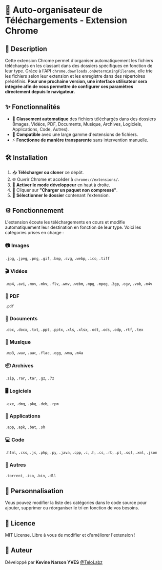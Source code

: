 # 📂 Auto-organisateur de Téléchargements - Extension Chrome

## 🚀 Description

Cette extension Chrome permet d'organiser automatiquement les fichiers téléchargés en les classant dans des dossiers spécifiques en fonction de leur type. Grâce à l'API `chrome.downloads.onDeterminingFilename`, elle trie les fichiers selon leur extension et les enregistre dans des répertoires prédéfinis.
**Pour une prochaine version, une interface utilisateur sera intégrée afin de vous permettre de configurer ces paramètres directement depuis le navigateur.**

## ✨ Fonctionnalités

- 📂 **Classement automatique** des fichiers téléchargés dans des dossiers (Images, Vidéos, PDF, Documents, Musique, Archives, Logiciels, Applications, Code, Autres).
- 🔄 **Compatible** avec une large gamme d'extensions de fichiers.
- ⚡ **Fonctionne de manière transparente** sans intervention manuelle.

## 🛠 Installation

1. 📥 **Télécharger ou cloner** ce dépôt.
2. 🌐 Ouvrir Chrome et accéder à `chrome://extensions/`.
3. 🔧 **Activer le mode développeur** en haut à droite.
4. 📂 Cliquer sur **"Charger un paquet non compressé"**.
5. 📌 **Sélectionner le dossier** contenant l'extension.

## ⚙️ Fonctionnement

L'extension écoute les téléchargements en cours et modifie automatiquement leur destination en fonction de leur type. Voici les catégories prises en charge :

### 📷 Images
`.jpg`, `.jpeg`, `.png`, `.gif`, `.bmp`, `.svg`, `.webp`, `.ico`, `.tiff`

### 🎬 Vidéos
`.mp4`, `.avi`, `.mov`, `.mkv`, `.flv`, `.wmv`, `.webm`, `.mpg`, `.mpeg`, `.3gp`, `.ogv`, `.vob`, `.m4v`

### 📄 PDF
`.pdf`

### 📝 Documents
`.doc`, `.docx`, `.txt`, `.ppt`, `.pptx`, `.xls`, `.xlsx`, `.odt`, `.ods`, `.odp`, `.rtf`, `.tex`

### 🎵 Musique
`.mp3`, `.wav`, `.aac`, `.flac`, `.ogg`, `.wma`, `.m4a`

### 📦 Archives
`.zip`, `.rar`, `.tar`, `.gz`, `.7z`

### 🖥️ Logiciels
`.exe`, `.dmg`, `.pkg`, `.deb`, `.rpm`

### 📱 Applications
`.app`, `.apk`, `.bat`, `.sh`

### 💻 Code
`.html`, `.css`, `.js`, `.php`, `.py`, `.java`, `.cpp`, `.c`, `.h`, `.cs`, `.rb`, `.pl`, `.sql`, `.xml`, `.json`

### 🔄 Autres
`.torrent`, `.iso`, `.bin`, `.dll`

## 🔧 Personnalisation

Vous pouvez modifier la liste des catégories dans le code source pour ajouter, supprimer ou réorganiser le tri en fonction de vos besoins.

## 📜 Licence

MIT License. Libre à vous de modifier et d'améliorer l'extension !

## 👤 Auteur

Développé par **Kevine Narson YVES** [@TeloLabz](https://github.com/gastsar)
